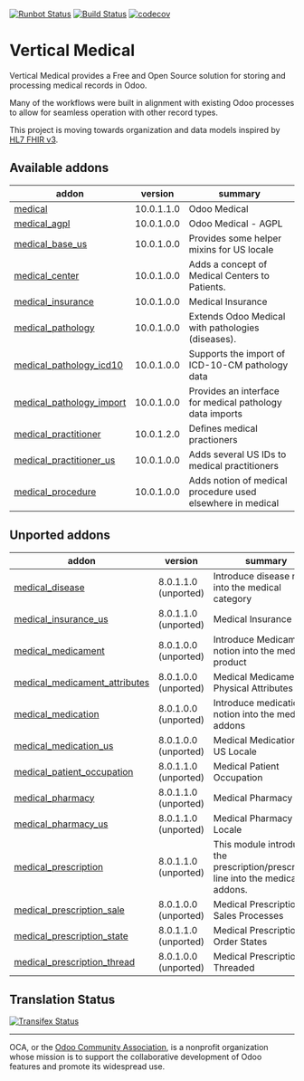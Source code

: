 [![Runbot Status](https://runbot.odoo-community.org/runbot/badge/flat/159/10.0.svg)](https://runbot.odoo-community.org/runbot/repo/github-com-oca-vertical-medical-159)
[![Build Status](https://travis-ci.org/OCA/vertical-medical.svg?branch=10.0)](https://travis-ci.org/OCA/vertical-medical)
[![codecov](https://codecov.io/gh/OCA/vertical-medical/branch/10.0/graph/badge.svg)](https://codecov.io/gh/OCA/vertical-medical)

# Vertical Medical

Vertical Medical provides a Free and Open Source solution for storing and processing medical
records in Odoo.

Many of the workflows were built in alignment with existing Odoo processes to allow for
seamless operation with other record types.

This project is moving towards organization and data models inspired by [HL7 FHIR v3](
https://www.hl7.org/fhir/overview.html).

[//]: # (addons)

Available addons
----------------
addon | version | summary
--- | --- | ---
[medical](medical/) | 10.0.1.1.0 | Odoo Medical
[medical_agpl](medical_agpl/) | 10.0.1.0.0 | Odoo Medical - AGPL
[medical_base_us](medical_base_us/) | 10.0.1.0.0 | Provides some helper mixins for US locale
[medical_center](medical_center/) | 10.0.1.0.0 | Adds a concept of Medical Centers to Patients.
[medical_insurance](medical_insurance/) | 10.0.1.0.0 | Medical Insurance
[medical_pathology](medical_pathology/) | 10.0.1.0.0 | Extends Odoo Medical with pathologies (diseases).
[medical_pathology_icd10](medical_pathology_icd10/) | 10.0.1.0.0 | Supports the import of ICD-10-CM pathology data
[medical_pathology_import](medical_pathology_import/) | 10.0.1.0.0 | Provides an interface for medical pathology data imports
[medical_practitioner](medical_practitioner/) | 10.0.1.2.0 | Defines medical practioners
[medical_practitioner_us](medical_practitioner_us/) | 10.0.1.0.0 | Adds several US IDs to medical practitioners
[medical_procedure](medical_procedure/) | 10.0.1.0.0 | Adds notion of medical procedure used elsewhere in medical


Unported addons
---------------
addon | version | summary
--- | --- | ---
[medical_disease](medical_disease/) | 8.0.1.1.0 (unported) | Introduce disease notion into the medical category
[medical_insurance_us](medical_insurance_us/) | 8.0.1.1.0 (unported) | Medical Insurance - US
[medical_medicament](medical_medicament/) | 8.0.1.0.0 (unported) | Introduce Medicament notion into the medical product
[medical_medicament_attributes](medical_medicament_attributes/) | 8.0.1.0.0 (unported) | Medical Medicament Physical Attributes
[medical_medication](medical_medication/) | 8.0.1.0.0 (unported) | Introduce medication notion into the medical addons
[medical_medication_us](medical_medication_us/) | 8.0.1.0.0 (unported) | Medical Medication - US Locale
[medical_patient_occupation](medical_patient_occupation/) | 8.0.1.1.0 (unported) | Medical Patient Occupation
[medical_pharmacy](medical_pharmacy/) | 8.0.1.1.0 (unported) | Medical Pharmacy
[medical_pharmacy_us](medical_pharmacy_us/) | 8.0.1.1.0 (unported) | Medical Pharmacy - US Locale
[medical_prescription](medical_prescription/) | 8.0.1.1.0 (unported) | This module introduce the prescription/prescription line into the medical addons.
[medical_prescription_sale](medical_prescription_sale/) | 8.0.1.0.0 (unported) | Medical Prescription Sales Processes
[medical_prescription_state](medical_prescription_state/) | 8.0.1.1.0 (unported) | Medical Prescription Order States
[medical_prescription_thread](medical_prescription_thread/) | 8.0.1.0.0 (unported) | Medical Prescription Threaded

[//]: # (end addons)

Translation Status
------------------
[![Transifex Status](https://www.transifex.com/projects/p/OCA-vertical-medical-10.0/chart/image_png)](https://www.transifex.com/projects/p/OCA-vertical-medical-10.0)

----

OCA, or the [Odoo Community Association](http://odoo-community.org/), is a nonprofit organization whose
mission is to support the collaborative development of Odoo features and
promote its widespread use.
